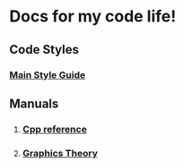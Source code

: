 # Docs for my code life!

## Code Styles

### [Main Style Guide](main-rules.md)

## Manuals
1. ### [Cpp reference](http://cppreference.com)
2. ### [Graphics Theory]()
